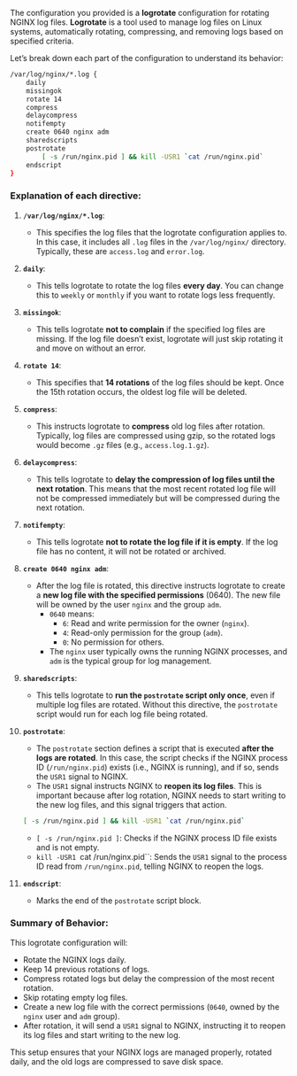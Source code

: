The configuration you provided is a **logrotate** configuration for rotating NGINX log files. **Logrotate** is a tool used to manage log files on Linux systems, automatically rotating, compressing, and removing logs based on specified criteria.

Let’s break down each part of the configuration to understand its behavior:

```bash
/var/log/nginx/*.log {
    daily
    missingok
    rotate 14
    compress
    delaycompress
    notifempty
    create 0640 nginx adm
    sharedscripts
    postrotate
        [ -s /run/nginx.pid ] && kill -USR1 `cat /run/nginx.pid`
    endscript
}
```

### Explanation of each directive:

1. **`/var/log/nginx/*.log`**:
   - This specifies the log files that the logrotate configuration applies to. In this case, it includes all `.log` files in the `/var/log/nginx/` directory. Typically, these are `access.log` and `error.log`.

2. **`daily`**:
   - This tells logrotate to rotate the log files **every day**. You can change this to `weekly` or `monthly` if you want to rotate logs less frequently.

3. **`missingok`**:
   - This tells logrotate **not to complain** if the specified log files are missing. If the log file doesn’t exist, logrotate will just skip rotating it and move on without an error.

4. **`rotate 14`**:
   - This specifies that **14 rotations** of the log files should be kept. Once the 15th rotation occurs, the oldest log file will be deleted.

5. **`compress`**:
   - This instructs logrotate to **compress** old log files after rotation. Typically, log files are compressed using gzip, so the rotated logs would become `.gz` files (e.g., `access.log.1.gz`).

6. **`delaycompress`**:
   - This tells logrotate to **delay the compression of log files until the next rotation**. This means that the most recent rotated log file will not be compressed immediately but will be compressed during the next rotation.

7. **`notifempty`**:
   - This tells logrotate **not to rotate the log file if it is empty**. If the log file has no content, it will not be rotated or archived.

8. **`create 0640 nginx adm`**:
   - After the log file is rotated, this directive instructs logrotate to create a **new log file with the specified permissions** (0640). The new file will be owned by the user `nginx` and the group `adm`. 
     - `0640` means:
       - `6`: Read and write permission for the owner (`nginx`).
       - `4`: Read-only permission for the group (`adm`).
       - `0`: No permission for others.
     - The `nginx` user typically owns the running NGINX processes, and `adm` is the typical group for log management.

9. **`sharedscripts`**:
   - This tells logrotate to **run the `postrotate` script only once**, even if multiple log files are rotated. Without this directive, the `postrotate` script would run for each log file being rotated.

10. **`postrotate`**:
    - The `postrotate` section defines a script that is executed **after the logs are rotated**. In this case, the script checks if the NGINX process ID (`/run/nginx.pid`) exists (i.e., NGINX is running), and if so, sends the `USR1` signal to NGINX.
    - The `USR1` signal instructs NGINX to **reopen its log files**. This is important because after log rotation, NGINX needs to start writing to the new log files, and this signal triggers that action.

    ```bash
    [ -s /run/nginx.pid ] && kill -USR1 `cat /run/nginx.pid`
    ```

    - `[ -s /run/nginx.pid ]`: Checks if the NGINX process ID file exists and is not empty.
    - `kill -USR1 `cat /run/nginx.pid``: Sends the `USR1` signal to the process ID read from `/run/nginx.pid`, telling NGINX to reopen the logs.

11. **`endscript`**:
    - Marks the end of the `postrotate` script block.

### Summary of Behavior:
This logrotate configuration will:
- Rotate the NGINX logs daily.
- Keep 14 previous rotations of logs.
- Compress rotated logs but delay the compression of the most recent rotation.
- Skip rotating empty log files.
- Create a new log file with the correct permissions (`0640`, owned by the `nginx` user and `adm` group).
- After rotation, it will send a `USR1` signal to NGINX, instructing it to reopen its log files and start writing to the new log.

This setup ensures that your NGINX logs are managed properly, rotated daily, and the old logs are compressed to save disk space.